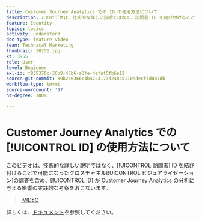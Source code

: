 ```yaml
---
title: Customer Journey Analytics での ID の使用方法について
description: このビデオは、技術的な詳しい説明ではなく、訪問者 ID を結び付けることで可能になったクロスチャネルのビジュアライゼーションの調査を含め、ID が Adobe Customer Journey Analytics の分析に与える影響についての実践的な考察をおこないます。
feature: Identity
topics: topics
activity: understand
doc-type: feature video
team: Technical Marketing
thumbnail: 30750.jpg
kt: 3955
role: User
level: Beginner
exl-id: f835376c-36b8-45b6-a3fe-4efaf5fb6a12
source-git-commit: 89b2c6366c3b4224173d24845110adecf5d0b7db
workflow-type: tm+mt
source-wordcount: '97'
ht-degree: 100%

---
```


# Customer Journey Analytics での [!UICONTROL ID] の使用方法について

このビデオは、技術的な詳しい説明ではなく、[!UICONTROL 訪問者] ID を結び付けることで可能になったクロスチャネル[!UICONTROL ビジュアライゼーション]の調査を含め、[!UICONTROL ID] が Customer Journey Analytics の分析に与える影響の実践的な考察をおこないます。

>[!VIDEO](https://video.tv.adobe.com/v/30750/?learn=on&quality=12&enable10seconds=on&speedcontrol=on)

詳しくは、[ドキュメント](https://experienceleague.adobe.com/docs/analytics-platform/using/cja-landing.html?lang=ja)を参照してください。
